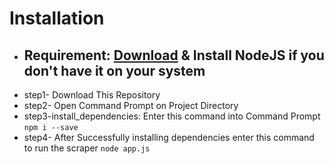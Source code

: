 # Installation 
  - ## **Requirement:** [Download](https://nodejs.org/en/download/) & Install NodeJS if you don't have it on your system
  - step1- Download This Repository
  - step2- Open Command Prompt on Project Directory
  - step3-install_dependencies: Enter this command into Command Prompt `npm i --save`
  - step4- After Successfully installing dependencies enter this command to run the scraper `node app.js`
